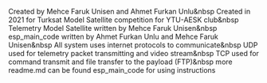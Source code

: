 Created by Mehce Faruk Unisen and Ahmet Furkan Unlu&nbsp
Created in 2021 for Turksat Model Satellite competition for YTU-AESK club&nbsp
Telemetry Model Satellite written by Mehce Faruk Unisen&nbsp
esp_main_code written by Ahmet Furkan Unlu and Mehce Faruk Unisen&nbsp
All system uses internet protocols to communicate&nbsp
UDP used for telemetry packet transmitting and video stream&nbsp
TCP used for command transmit and file transfer to the payload (FTP)&nbsp
more readme.md can be found esp_main_code for using instructions
